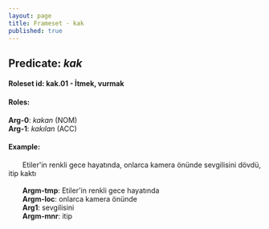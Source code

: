 ```yaml
---
layout: page
title: Frameset - kak
published: true
---
```

<h2>Predicate: <i>kak</i></h2>
<h4>Roleset id: kak.01 - İtmek, vurmak<br>
<h4>Roles:</h4>
<b>Arg-0</b>: <i>kakan</i>  (NOM) <br>
<b>Arg-1</b>: <i>kakılan</i>  (ACC) <br>
<h4>Example:</h4>
&emsp;&emsp;Etiler'in renkli gece hayatında, onlarca kamera önünde sevgilisini dövdü, itip kaktı<br><br>
&emsp;&emsp;<b>Argm-tmp</b>:  Etiler'in renkli gece hayatında<br>
&emsp;&emsp;<b>Argm-loc</b>:  onlarca kamera önünde<br>
&emsp;&emsp;<b>Arg1</b>:  sevgilisini<br>
&emsp;&emsp;<b>Argm-mnr</b>:  itip<br>

